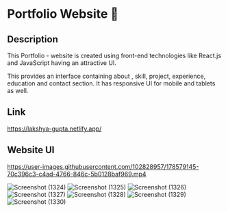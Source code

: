 
# Portfolio Website 🙋

## Description
This Portfolio - website is created using front-end technologies like React.js and JavaScript having an attractive UI.

This provides an interface containing about , skill, project, experience, education and contact section. It has responsive UI for mobile and tablets as well.

## Link
https://lakshya-gupta.netlify.app/

## Website UI

https://user-images.githubusercontent.com/102828957/178579145-70c396c3-c4ad-4766-846c-5b0128baf969.mp4

![Screenshot (1324)](https://user-images.githubusercontent.com/102828957/178413610-3042fc84-f353-4ef2-baee-3f477bc18d5d.png)
![Screenshot (1325)](https://user-images.githubusercontent.com/102828957/178413624-dc1b09d4-1ee8-496e-bd5a-cfe2db7becef.png)
![Screenshot (1326)](https://user-images.githubusercontent.com/102828957/178413639-bd34ba86-1445-4268-b309-50e7cb4f8d64.png)
![Screenshot (1327)](https://user-images.githubusercontent.com/102828957/178414196-bdc58b09-6743-44f3-b497-e71e6ef43c4e.png)
![Screenshot (1328)](https://user-images.githubusercontent.com/102828957/178414209-8b1d6f93-4eff-4bb6-89f7-7b803473d968.png)
![Screenshot (1329)](https://user-images.githubusercontent.com/102828957/178414078-b721e3fa-ace0-4a93-be89-26630f72afac.png)
![Screenshot (1330)](https://user-images.githubusercontent.com/102828957/178414088-e73d6d86-d5ff-42fe-91b7-22389fad1a9d.png)
